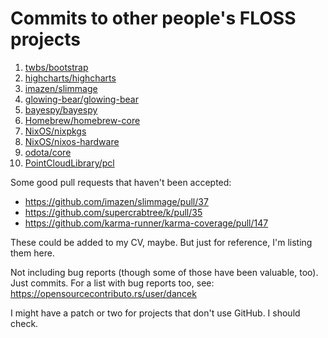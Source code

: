 # Commits to other people's FLOSS projects

1. [twbs/bootstrap](https://github.com/twbs/bootstrap/commits?author=dancek)
1. [highcharts/highcharts](https://github.com/highcharts/highcharts/commits?author=dancek)
1. [imazen/slimmage](https://github.com/imazen/slimmage/commits?author=dancek)
1. [glowing-bear/glowing-bear](https://github.com/glowing-bear/glowing-bear/commits?author=dancek)
1. [bayespy/bayespy](https://github.com/bayespy/bayespy/commits?author=dancek)
1. [Homebrew/homebrew-core](https://github.com/Homebrew/homebrew-core/commits?author=dancek)
1. [NixOS/nixpkgs](https://github.com/NixOS/nixpkgs/commits?author=dancek)
1. [NixOS/nixos-hardware](https://github.com/NixOS/nixos-hardware/commits?author=dancek)
1. [odota/core](https://github.com/odota/core/commits?author=dancek)
1. [PointCloudLibrary/pcl](https://github.com/PointCloudLibrary/pcl/commit/e03532a23362e097fa286e4dda64d3425c6bc8bf)

Some good pull requests that haven't been accepted:

- https://github.com/imazen/slimmage/pull/37
- https://github.com/supercrabtree/k/pull/35
- https://github.com/karma-runner/karma-coverage/pull/147

These could be added to my CV, maybe. But just for reference, I'm listing them here.

Not including bug reports (though some of those have been valuable, too). Just commits. For a list with bug reports too, see: https://opensourcecontributo.rs/user/dancek

I might have a patch or two for projects that don't use GitHub. I should check.
